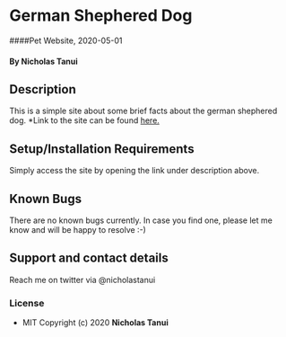# German Shephered Dog
####Pet Website, 2020-05-01
#### By **Nicholas Tanui**
## Description
This is a simple site about some brief facts about the german shephered dog.
*Link to the site can be found [here.](https://devtanush.github.io/pet-website/)
## Setup/Installation Requirements
Simply access the site by opening the link under description above.
## Known Bugs
There are no known bugs currently. In case you find one, please let me know and will be happy to resolve :-)
## Support and contact details
Reach me on twitter via @nicholastanui
### License
* MIT Copyright (c) 2020 **Nicholas Tanui**
